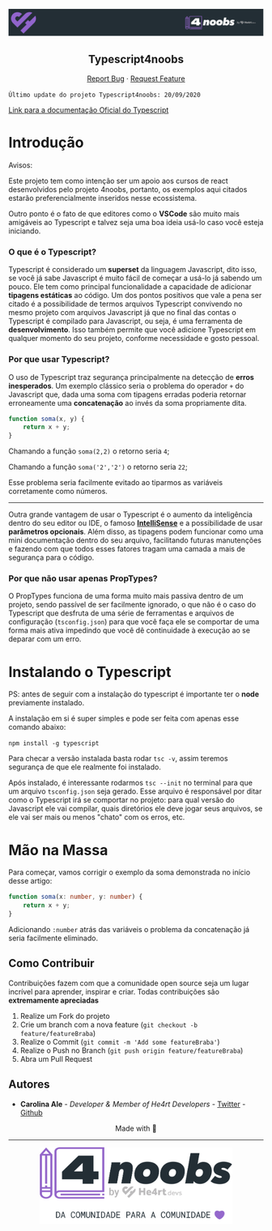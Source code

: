 <p align="center">
  <a href="https://github.com/he4rt/4noobs" target="_blank">
    <img src="./.github/images/header_4noobs.svg">
  </a>
</p>

<p align="center">
  <h2 align="center">Typescript4noobs</h2>
  
  <p align="center">
    <a href="https://github.com/Carolis/typescript4noobs/issues">Report Bug</a>
    ·
    <a href="https://github.com/Carolis/typescript4noobs/issues">Request Feature</a>
  </p>
</p>

`Último update do projeto Typescript4noobs: 20/09/2020`

[Link para a documentação Oficial do Typescript](https://www.typescriptlang.org/docs) 


# Introdução
 
Avisos: 

Este projeto tem como intenção ser um apoio aos cursos de react desenvolvidos pelo projeto 4noobs, portanto, os exemplos aqui citados estarão preferencialmente inseridos nesse ecossistema.

Outro ponto é o fato de que editores como o **VSCode** são muito mais amigáveis ao Typescript e talvez seja uma boa ideia usá-lo caso você esteja iniciando.

### O que é o Typescript?

Typescript é considerado um **superset** da linguagem Javascript, dito isso, se você já sabe Javascript é muito fácil de começar a usá-lo já sabendo um pouco. 
Ele tem como  principal funcionalidade a capacidade de adicionar **tipagens estáticas** ao código. 
Um dos pontos positivos que vale a pena ser citado é a possibilidade de termos arquivos Typescript convivendo no mesmo projeto com arquivos Javascript já que no final das contas o Typescript é compilado para Javascript, ou seja, é uma ferramenta de **desenvolvimento**. Isso também permite que você adicione Typescript em qualquer momento do seu projeto, conforme necessidade e gosto pessoal.

### Por que usar Typescript?

O uso de Typescript traz segurança principalmente na detecção de **erros inesperados**. Um exemplo clássico seria o problema do operador `+` do Javascript que, dada uma soma com tipagens erradas poderia retornar erroneamente uma **concatenação** ao invés da soma propriamente dita.

```ts
function soma(x, y) {
    return x + y;
}
```

Chamando a função `soma(2,2)` o retorno seria `4`;

Chamando a função `soma('2','2')` o retorno seria `22`; 

Esse problema seria facilmente evitado ao tiparmos as variáveis corretamente como números.


--- 

Outra grande vantagem de usar o Typescript é o aumento da inteligência dentro do seu editor ou IDE, o famoso **[IntelliSense](https://code.visualstudio.com/docs/editor/intellisense)** e a possibilidade de usar **parâmetros opcionais**. Além disso, as tipagens podem funcionar como uma mini documentação dentro do seu arquivo, facilitando futuras manutenções e fazendo com que todos esses fatores tragam uma camada a mais de segurança para o código.

### Por que não usar apenas PropTypes?

O PropTypes funciona de uma forma muito mais passiva dentro de um projeto, sendo passível de ser facilmente ignorado, o que não é o caso do Typescript que desfruta de uma série de ferramentas e arquivos de configuração (`tsconfig.json`) para que você faça ele se comportar de uma forma mais ativa impedindo que você dê continuidade à execução ao se deparar com um erro.

# Instalando o Typescript

PS: antes de seguir com a instalação do typescript é importante ter o **node** previamente instalado.

A instalação em si é super simples e pode ser feita com apenas esse comando abaixo:

`npm install -g typescript` 

Para checar a versão instalada basta rodar `tsc -v`, assim teremos segurança de que ele realmente foi instalado.

Após instalado, é interessante rodarmos `tsc --init` no terminal para que um arquivo `tsconfig.json` seja gerado. Esse arquivo é responsável por ditar como o Typescript irá se comportar no projeto: para qual versão do Javascript ele vai compilar, quais diretórios ele deve jogar seus arquivos, se ele vai ser mais ou menos "chato" com os erros, etc.

# Mão na Massa

Para começar, vamos corrigir o exemplo da soma demonstrada no início desse artigo:

```ts
function soma(x: number, y: number) {
    return x + y;
}
```

Adicionando `:number` atrás das variáveis o problema da concatenação já seria facilmente eliminado.

## Como Contribuir

Contribuições fazem com que a comunidade open source seja um lugar incrível para aprender, inspirar e criar. Todas contribuições
são **extremamente apreciadas**

1. Realize um Fork do projeto
2. Crie um branch com a nova feature (`git checkout -b feature/featureBraba`)
3. Realize o Commit (`git commit -m 'Add some featureBraba'`)
4. Realize o Push no Branch (`git push origin feature/featureBraba`)
5. Abra um Pull Request

## Autores

- **Carolina Ale** - _Developer & Member of He4rt Developers_  - [Twitter](https://twitter.com/caroliscaroles) - [Github](https://github.com/Carolis)

<p align="center">Made with 💜</p>

---

<p align="center">
  <a href="https://github.com/he4rt/4noobs" target="_blank">
    <img src="./.github/images/footer_4noobs.svg" width="380">
  </a>
</p>